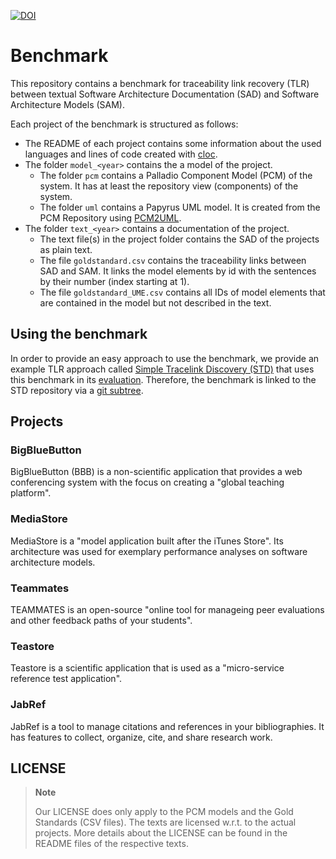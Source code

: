 [![DOI](https://zenodo.org/badge/DOI/10.5281/zenodo.6966831.svg)](https://doi.org/10.5281/zenodo.6966831)

# Benchmark
This repository contains a benchmark for traceability link recovery (TLR) between textual Software Architecture Documentation (SAD) and Software Architecture Models (SAM).

Each project of the benchmark is structured as follows:

* The README of each project contains some information about the used languages and lines of code created with [cloc](https://github.com/AlDanial/cloc).
* The folder `model_<year>` contains the a model of the project. 
	* The folder `pcm` contains a Palladio Component Model (PCM) of the system. It has at least the repository view (components) of the system.
	* The folder `uml` contains a Papyrus UML model. It is created from the PCM Repository using [PCM2UML](https://github.com/InFormALin/PCM2UML).
* The folder `text_<year>` contains a documentation of the project.
	* The text file(s) in the project folder contains the SAD of the projects as plain text.
	* The file `goldstandard.csv` contains the traceability links between SAD and SAM. It links the model elements by id with the sentences by their number (index starting at 1).
	* The file `goldstandard_UME.csv` contains all IDs of model elements that are contained in the model but not described in the text.

## Using the benchmark
In order to provide an easy approach to use the benchmark, we provide an example TLR approach called [Simple Tracelink Discovery (STD)](https://github.com/ArDoCo/SimpleTracelinkDiscovery/) that uses this benchmark in its [evaluation](https://github.com/ArDoCo/SimpleTracelinkDiscovery/tree/main/src/test/java/io/github/ardoco/simpletracelinkdiscovery/eval).
Therefore, the benchmark is linked to the STD repository via a [git subtree](https://github.com/ArDoCo/SimpleTracelinkDiscovery/tree/main/src/test/resources/benchmark).

## Projects

### BigBlueButton
BigBlueButton (BBB) is a non-scientific application that provides a web conferencing system with the focus on creating a "global teaching platform".

### MediaStore
MediaStore is a "model application built after the iTunes Store".
Its architecture was used for exemplary performance analyses on software architecture models.

### Teammates
TEAMMATES is an open-source "online tool for manageing peer evaluations and other feedback paths of your students".

### Teastore
Teastore is a scientific application that is used as a "micro-service reference test application".

### JabRef
JabRef is a tool to manage citations and references in your bibliographies. It has features to collect, organize, cite, and share research work.


## LICENSE
> **Note**
>
> Our LICENSE does only apply to the PCM models and the Gold Standards (CSV files). The texts are licensed w.r.t. to the actual projects.
> More details about the LICENSE can be found in the README files of the respective texts.
